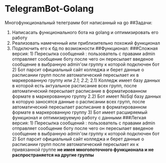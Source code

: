 # TelegramBot-Golang
Многофункциональный телеграмм бот написанный на go
##Задачи:
  1) Написасать функционального бота на golang и оптимизировать его работу 
  2) Реализовать намеченный или приблизительно похожий функционал
  3) Подключить его к бд по возможности
##Функционал:
  ###Сложная версия:
    1) Пересылка сообщений : пользователь с правами admin отправляет сообщение боту после чего он пересылает введеное сообщение в выбранную  admin'ом группу к которой подключен бот
    2) Бот парсит официальный сайт колледжа и берет данные о расписании групп после автоматический пересылает их в маркерованную группу или *2.1; 2.2;*
      2.1) Колледж имеет базу данных в которой есть актуальное расписание всех групп, после автоматический пересылает расписание в форматированном формате в маркерованную группу
      2.2) Бот имеет NoSql базу данных в которую заносятся данные о расписании всех групп, после автоматический пересылает расписание в форматированном формате в маркерованную группу
    3) Бот имеет расширяемый функционал и оптимизируемую работу с данными
###Легкая версия:
    1) Пересылка сообщений : пользователь с правами admin отправляет сообщение боту после чего он пересылает введеное сообщение в выбранную  admin'ом группу к которой подключен бот
    2) Бот парсит официальный сайт колледжа и берет данные о расписании групп после автоматический пересылает их к привязанной группе **не имея многопоточного функционала и не распространяется на другие группы**


